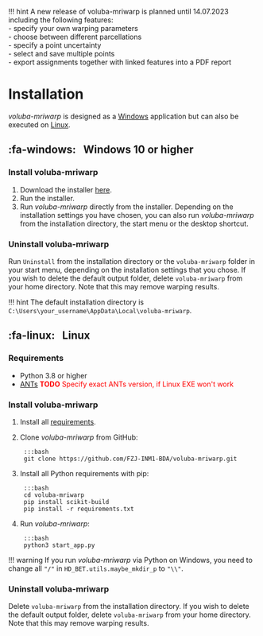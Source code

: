!!! hint
    A new release of voluba-mriwarp is planned until 14.07.2023 including the following features:  
    - specify your own warping parameters  
    - choose between different parcellations  
    - specify a point uncertainty  
    - select and save multiple points  
    - export assignments together with linked features into a PDF report

# Installation

_voluba-mriwarp_ is designed as a [Windows](#fa-windows-windows-10-or-higher) application but can also be executed on [Linux](#linux).

## :fa-windows: &nbsp; Windows 10 or higher

### Install voluba-mriwarp

1. Download the installer [here](https://fz-juelich.sciebo.de/s/GPbDWgkmvsQNq5G/download).
2. Run the installer.
3. Run _voluba-mriwarp_ directly from the installer. Depending on the installation settings you have chosen, you can also run _voluba-mriwarp_ from the installation directory, the start menu or the desktop shortcut.

### Uninstall voluba-mriwarp

Run `Uninstall` from the installation directory or the `voluba-mriwarp` folder in your start menu, depending on the installation settings that you chose. If you wish to delete the default output folder, delete `voluba-mriwarp` from your home directory. Note that this may remove warping results.

!!! hint
    The default installation directory is `C:\Users\your_username\AppData\Local\voluba-mriwarp`.

## :fa-linux: &nbsp; Linux

### Requirements

* Python 3.8 or higher
* [ANTs](https://github.com/ANTsX/ANTs/wiki/Compiling-ANTs-on-Linux-and-Mac-OS) <span style="color:red">**TODO** Specify exact ANTs version, if Linux EXE won't work</span>  

### Install voluba-mriwarp

1. Install all [requirements](#requirements).
2. Clone _voluba-mriwarp_ from GitHub:

        :::bash
        git clone https://github.com/FZJ-INM1-BDA/voluba-mriwarp.git

3. Install all Python requirements with pip:

        :::bash
        cd voluba-mriwarp
        pip install scikit-build
        pip install -r requirements.txt

4. Run _voluba-mriwarp_:

        :::bash
        python3 start_app.py

!!! warning
    If you run _voluba-mriwarp_ via Python on Windows, you need to change all `"/"` in `HD_BET.utils.maybe_mkdir_p` to `"\\"`.

### Uninstall voluba-mriwarp

Delete `voluba-mriwarp` from the installation directory. If you wish to delete the default output folder, delete `voluba-mriwarp` from your home directory. Note that this may remove warping results.

